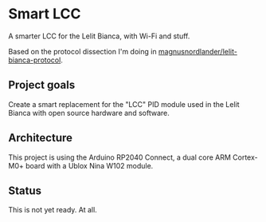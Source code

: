 # Smart LCC

A smarter LCC for the Lelit Bianca, with Wi-Fi and stuff.

Based on the protocol dissection I'm doing in [magnusnordlander/lelit-bianca-protocol](https://github.com/magnusnordlander/lelit-bianca-protocol).

## Project goals

Create a smart replacement for the "LCC" PID module used in the Lelit Bianca with open source hardware and software.

## Architecture

This project is using the Arduino RP2040 Connect, a dual core ARM Cortex-M0+ board with a Ublox Nina W102 module.

## Status

This is not yet ready. At all.